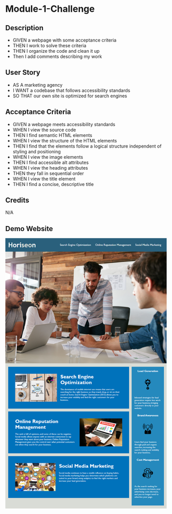 # Module-1-Challenge
[//]: d9b526859813389e28c01eef97ffd9a75db50ab6

## Description
+ GIVEN a webpage with some acceptance criteria
+ THEN I work to solve these criteria
+ THEN I organize the code and clean it up
+ Then I add comments describing my work

## User Story
+ AS A marketing agency
+ I WANT a codebase that follows accessibility standards
+ SO THAT our own site is optimized for search engines

## Acceptance Criteria
+ GIVEN a webpage meets accessibility standards
+ WHEN I view the source code
+ THEN I find semantic HTML elements
+ WHEN I view the structure of the HTML elements
+ THEN I find that the elements follow a logical structure independent of styling and positioning
+ WHEN I view the image elements
+ THEN I find accessible alt attributes
+ WHEN I view the heading attributes
+ THEN they fall in sequential order
+ WHEN I view the title element
+ THEN I find a concise, descriptive title

## Credits
N/A

## Demo Website
![Demo](/Develop/assets/images/01-html-css-git-homework-demo.png)
